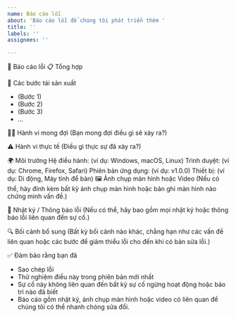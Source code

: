 ```yaml
---
name: Báo cáo lỗi
about: 'Báo cáo lỗi để chúng tôi phát triển thêm '
title: ''
labels: ''
assignees: ''

---
```


🐞 Báo cáo lỗi 
📋 Tổng hợp

🔄 Các bước tái sản xuất
- (Bước 1)
- (Bước 2)
- (Bước 3)
- ...

🧑‍🔧 Hành vi mong đợi
(Bạn mong đợi điều gì sẽ xảy ra?)

⚠️ Hành vi thực tế
(Điều gì thực sự đã xảy ra?)

🌍 Môi trường
Hệ điều hành: (ví dụ: Windows, macOS, Linux)
Trình duyệt: (ví dụ: Chrome, Firefox, Safari)
Phiên bản ứng dụng: (ví dụ: v1.0.0)
Thiết bị: (ví dụ: Di động, Máy tính để bàn)
🖼️ Ảnh chụp màn hình hoặc Video
(Nếu có thể, hãy đính kèm bất kỳ ảnh chụp màn hình hoặc bản ghi màn hình nào chứng minh vấn đề.)

📝 Nhật ký / Thông báo lỗi
(Nếu có thể, hãy bao gồm mọi nhật ký hoặc thông báo lỗi liên quan đến sự cố.)

🔍 Bối cảnh bổ sung
(Bất kỳ bối cảnh nào khác, chẳng hạn như các vấn đề liên quan hoặc các bước để giảm thiểu lỗi cho đến khi có bản sửa lỗi.)

✅ Đảm bảo rằng bạn đã
 - Sao chép lỗi
 - Thử nghiệm điều này trong phiên bản mới nhất
 - Sự cố này không liên quan đến bất kỳ sự cố ngừng hoạt động hoặc bảo trì nào đã biết
 - Báo cáo gồm nhật ký, ảnh chụp màn hình hoặc video có liên quan để chúng tôi có thể nhanh chóng sửa đổi.
